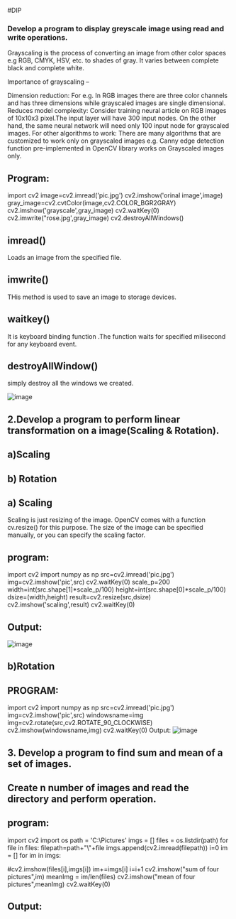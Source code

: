#DIP
### Develop a program to display greyscale image using read and write operations.
Grayscaling is the process of converting an image from other color spaces e.g RGB, CMYK, HSV, etc. to shades of gray. It varies between complete black and complete white.

Importance of grayscaling –

Dimension reduction: For e.g. In RGB images there are three color channels and has three dimensions while grayscaled images are single dimensional.
Reduces model complexity: Consider training neural article on RGB images of 10x10x3 pixel.The input layer will have 300 input nodes. On the other hand, the same neural network will need only 100 input node for grayscaled images.
For other algorithms to work: There are many algorithms that are customized to work only on grayscaled images e.g. Canny edge detection function pre-implemented in OpenCV library works on Grayscaled images only.

## Program:
import cv2
image=cv2.imread('pic.jpg')
cv2.imshow('orinal image',image)
gray_image=cv2.cvtColor(image,cv2.COLOR_BGR2GRAY)
cv2.imshow('grayscale',gray_image)
cv2.waitKey(0)
cv2.imwrite("rose.jpg',gray_image)
cv2.destroyAllWindows()

## imread()
Loads an image from the specified file.

## imwrite()
THis method is used to save an image to storage devices.

## waitkey()
It is keyboard binding function .The function waits for specified milisecond for any keyboard event.

## destroyAllWindow()
 simply destroy all the windows we created.

![image](https://user-images.githubusercontent.com/72431161/104423517-0e819b00-5533-11eb-8493-a9cadcaa5f9f.png)

## 2.Develop a program to perform linear transformation on a image(Scaling & Rotation).
## a)Scaling
## b) Rotation

## a) Scaling
Scaling is just resizing of the image. OpenCV comes with a function cv.resize() for this purpose. The size of the image can be specified manually, or you can specify the scaling factor.
## program:
import cv2
import numpy as np
src=cv2.imread('pic.jpg')
img=cv2.imshow('pic',src)
cv2.waitKey(0)
scale_p=200
width=int(src.shape[1]*scale_p/100)
height=int(src.shape[0]*scale_p/100)
dsize=(width,height)
result=cv2.resize(src,dsize)
cv2.imshow('scaling',result)
cv2.waitKey(0)
## Output:
![image](https://user-images.githubusercontent.com/72431161/104424529-5c4ad300-5534-11eb-9cb9-a0cda4d1b767.png)
## b)Rotation
## PROGRAM:
import cv2
import numpy as np
src=cv2.imread('pic.jpg')
img=cv2.imshow('pic',src)
windowsname=img
img=cv2.rotate(src,cv2.ROTATE_90_CLOCKWISE)
cv2.imshow(windowsname,img)
cv2.waitKey(0)
Output:
![image](https://user-images.githubusercontent.com/72431161/104425348-6caf7d80-5535-11eb-8568-24656759f92a.png)

## 3. Develop a program to find sum and mean of a set of images.
## Create n number of images and read the directory and perform operation.
## program:
import cv2
import os
path = &#39;C:\Pictures&#39;
imgs = []
files = os.listdir(path)
for file in files:
filepath=path+&quot;\\&quot;+file
imgs.append(cv2.imread(filepath))
i=0
im = []
for im in imgs:

#cv2.imshow(files[i],imgs[i])
im+=imgs[i]
i=i+1
cv2.imshow(&quot;sum of four pictures&quot;,im)
meanImg = im/len(files)
cv2.imshow(&quot;mean of four pictures&quot;,meanImg)
cv2.waitKey(0)
 ## Output:
 
